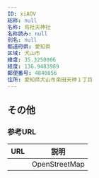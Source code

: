 ```yaml
---
ID: xiAOV
総称: null
名称: 烏社天神社
名称読み: null
別名: null
都道府県: 愛知県
区域: 犬山市
緯度: 35.3250006
経度: 136.9483989
郵便番号: 4840856
住所: 愛知県犬山市楽田天神１丁目
---
```


## その他

### 参考URL

| URL | 説明          |
| --- | ------------- |
|     | OpenStreetMap |
